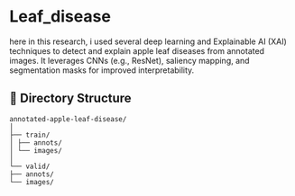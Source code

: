 # Leaf_disease
here in this research, i used several deep learning and Explainable AI (XAI) techniques to detect and explain apple leaf diseases from annotated images. It leverages CNNs (e.g., ResNet), saliency mapping, and segmentation masks for improved interpretability.

## 📁 Directory Structure
```
annotated-apple-leaf-disease/
│
├── train/
│ ├── annots/
│ └── images/
│
└── valid/
├── annots/
└── images/
```
